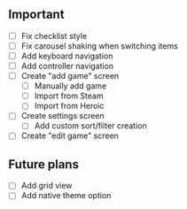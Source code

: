 ## Important
- [ ] Fix checklist style
- [ ] Fix carousel shaking when switching items
- [ ] Add keyboard navigation
- [ ] Add controller navigation
- [ ] Create "add game" screen
    - [ ] Manually add game
    - [ ] Import from Steam
    - [ ] Import from Heroic
- [ ] Create settings screen
    - [ ] Add custom sort/filter creation
- [ ] Create "edit game" screen

## Future plans
- [ ] Add grid view
- [ ] Add native theme option